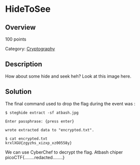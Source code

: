 # HideToSee #
 
## Overview ##
 
100 points
 
Category: [Cryptography](../)
 
 
## Description ##
 
How about some hide and seek heh?
Look at this image here.
 
## Solution ##
 
The final command used to drop the flag during the event was :

    $ steghide extract -sf atbash.jpg 

    Enter passphrase: {press enter}

    wrote extracted data to "encrypted.txt".

    $ cat encrypted.txt
    krxlXGU{zgyzhs_xizxp_xz00558y}

We can use CyberChef to decrypt the flag.
Atbash chiper
picoCTF{........redacted........}
